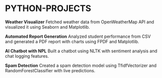 # PYTHON-PROJECTS
**Weather Visualizer**
Fetched weather data from OpenWeatherMap API and visualized it using Seaborn and Matplotlib.  

**Automated Report Generation**
Analyzed student performance from CSV and generated a PDF report with charts using FPDF and Matplotlib.

**AI Chatbot with NPL**
Built a chatbot using NLTK with sentiment analysis and chat logging features.

**Spam Detection**
Created a spam detection model using TfidfVectorizer and RandomForestClassifier with live predictions.
